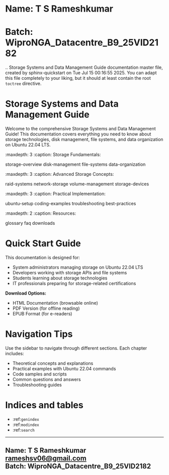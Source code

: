 # Name: T S Rameshkumar 
# Batch: WiproNGA_Datacentre_B9_25VID2182

.. Storage Systems and Data Management Guide documentation master file, created by
   sphinx-quickstart on Tue Jul 15 00:16:55 2025.
   You can adapt this file completely to your liking, but it should at least
   contain the root `toctree` directive.

# Storage Systems and Data Management Guide

Welcome to the comprehensive Storage Systems and Data Management Guide! This documentation covers everything you need to know about storage technologies, disk management, file systems, and data organization on Ubuntu 22.04 LTS.

   :maxdepth: 3
   :caption: Storage Fundamentals:

   storage-overview
   disk-management
   file-systems
   data-organization

   :maxdepth: 3
   :caption: Advanced Storage Concepts:

   raid-systems
   network-storage
   volume-management
   storage-devices

   :maxdepth: 3
   :caption: Practical Implementation:

   ubuntu-setup
   coding-examples
   troubleshooting
   best-practices

   :maxdepth: 2
   :caption: Resources:

   glossary
   faq
   downloads

# Quick Start Guide

This documentation is designed for:

* System administrators managing storage on Ubuntu 22.04 LTS
* Developers working with storage APIs and file systems
* Students learning about storage technologies
* IT professionals preparing for storage-related certifications

**Download Options:**

* HTML Documentation (browsable online)
* PDF Version (for offline reading)
* EPUB Format (for e-readers)

# Navigation Tips

Use the sidebar to navigate through different sections. Each chapter includes:

* Theoretical concepts and explanations
* Practical examples with Ubuntu 22.04 commands
* Code samples and scripts
* Common questions and answers
* Troubleshooting guides

# Indices and tables

* :ref:`genindex`
* :ref:`modindex`
* :ref:`search`


---
Name: T S Rameshkumar <rameshsv06@gmail.com>  
Batch: WiproNGA_Datacentre_B9_25VID2182
---